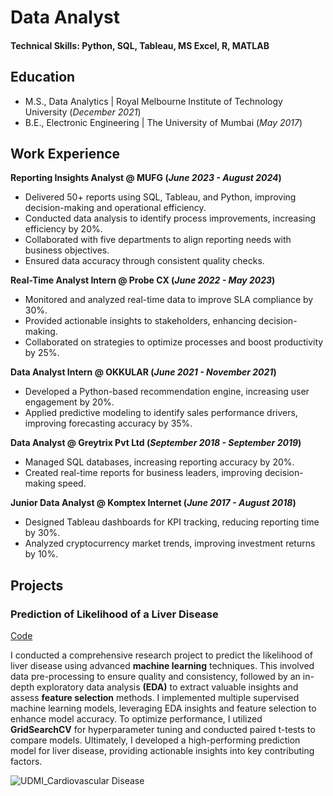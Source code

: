 # Data Analyst

#### Technical Skills: Python, SQL, Tableau, MS Excel, R, MATLAB

## Education					       		
- M.S., Data Analytics	| Royal Melbourne Institute of Technology University (_December 2021_)	 			        		
- B.E., Electronic Engineering | The University of Mumbai (_May 2017_)

## Work Experience
**Reporting Insights Analyst @ MUFG (_June 2023 - August 2024_)**
- Delivered 50+ reports using SQL, Tableau, and Python, improving decision-making and operational efficiency.
- Conducted data analysis to identify process improvements, increasing efficiency by 20%.
- Collaborated with five departments to align reporting needs with business objectives.
- Ensured data accuracy through consistent quality checks.

**Real-Time Analyst Intern @ Probe CX (_June 2022 - May 2023_)**
- Monitored and analyzed real-time data to improve SLA compliance by 30%.
- Provided actionable insights to stakeholders, enhancing decision-making.
- Collaborated on strategies to optimize processes and boost productivity by 25%.

**Data Analyst Intern @ OKKULAR (_June 2021 - November 2021_)**
- Developed a Python-based recommendation engine, increasing user engagement by 20%.
- Applied predictive modeling to identify sales performance drivers, improving forecasting accuracy by 35%.

**Data Analyst @ Greytrix Pvt Ltd (_September 2018 - September 2019_)**
- Managed SQL databases, increasing reporting accuracy by 20%.
- Created real-time reports for business leaders, improving decision-making speed.

**Junior Data Analyst @ Komptex Internet (_June 2017 - August 2018_)**
- Designed Tableau dashboards for KPI tracking, reducing reporting time by 30%.
- Analyzed cryptocurrency market trends, improving investment returns by 10%.

## Projects
### Prediction of Likelihood of a Liver Disease
[Code](https://github.com/johebshaikh/Liver-Disease-Prediction-ML)

I conducted a comprehensive research project to predict the likelihood of liver disease using advanced **machine learning** techniques. This involved data pre-processing to ensure quality and consistency, followed by an in-depth exploratory data analysis **(EDA)** to extract valuable insights and assess **feature selection** methods. I implemented multiple supervised machine learning models, leveraging EDA insights and feature selection to enhance model accuracy. To optimize performance, I utilized **GridSearchCV** for hyperparameter tuning and conducted paired t-tests to compare models. Ultimately, I developed a high-performing prediction model for liver disease, providing actionable insights into key contributing factors.

![UDMI_Cardiovascular Disease](/GitHubRepository/UDMI_Cardiovascular-Disease.png)








